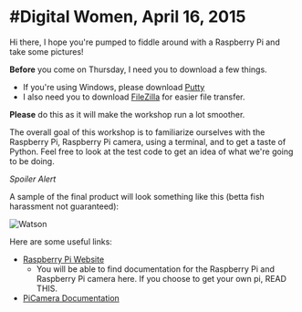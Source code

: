 #Digital Women, April 16, 2015
===

Hi there, I hope you're pumped to fiddle around with a Raspberry Pi and take some pictures! 

**Before** you come on Thursday, I need you to download a few things. 

- If you're using Windows, please download [Putty](http://www.chiark.greenend.org.uk/~sgtatham/putty/download.html)
- I also need you to download [FileZilla](https://filezilla-project.org/download.php?type=client) for easier file transfer. 

**Please** do this as it will make the workshop run a lot smoother. 

The overall goal of this workshop is to familiarize ourselves with the Raspberry Pi, Raspberry Pi camera, using a terminal, and to get a taste of Python. Feel free to look at the test code to get an idea of what we're going to be doing. 

*Spoiler Alert* 

A sample of the final product will look something like this (betta fish harassment not guaranteed):

![Watson](http://gabbyortman.me/watson/watsonlapse.gif)


Here are some useful links: 

- [Raspberry Pi Website](http://www.raspberrypi.org/)
	- You will be able to find documentation for the Raspberry Pi and Raspberry Pi camera here. If you choose to get your own pi, READ THIS. 
- [PiCamera Documentation](https://picamera.readthedocs.org/en/release-1.10/)
